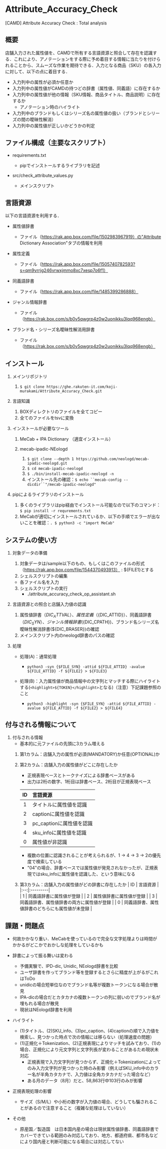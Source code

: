 # Attribute_Accuracy_Check
[CAMD] Attribute Accuracy Check : Total analysis 

## 概要
店舗入力された属性値を、CAMDで所有する言語資源と照合して存在を認識する．これにより、アノテーションをする際に予め着目する情報に当たりを付けられることから、スムーズな作業を期待できる．入力となる商品（SKU）の各入力に対して、以下の点に着目する．
* 入力列中の属性が必須か任意か
* 入力列中の属性値がCAMDの持つどの辞書（属性値、同義語）に存在するか
* 入力列中の属性値が他の情報（SKU情報、商品タイトル、商品説明）に存在するか
  * アノテーション時のハイライト
* 入力列中のブランドもしくはシリーズ名の属性値の扱い（ブランドとシリーズの間の曖昧性解消）
* 入力列中の属性値が正しいかどうかの判定

## ファイル構成（主要なスクリプト）
* requirements.txt
  * pipでインストールするライブラリを記述
 
* src/check_attribute_values.py
  * メインスクリプト
  
## 言語資源
以下の言語資源を利用する．

* 属性値辞書
  * ファイル（https://rak.app.box.com/file/1502983967919）の"Attribute Dictionary Association"タブの情報を利用
  
* 属性定義
  * ファイル（https://rak.app.box.com/file/1505740782593?s=qm9vrrjg246vrwxjmmo8xc7xesp7o6f1）
  
* 同義語辞書
  * ファイル（https://rak.app.box.com/file/1485399286888）

* ジャンル情報辞書
  * ファイル（https://rak.box.com/s/b0v5qwgrp4z0w2uonikku3lqq968engb）

* ブランド名・シリーズ名曖昧性解消用辞書
  * ファイル（https://rak.box.com/s/b0v5qwgrp4z0w2uonikku3lqq968engb）

## インストール

1. メインリポジトリ
   1. `$ git clone https://ghe.rakuten-it.com/koji-murakami/Attribute_Accuracy_Check.git`

2. 言語知識
   1. BOXディレクトリのファイルを全てコピー
   2. 全てのファイルをtsvに変換
    
3. インストールが必要なツール
   1. MeCab + IPA Dictionary （適宜インストール）

   2. mecab-ipadic-NEologd
      1. `$ git clone --depth 1 https://github.com/neologd/mecab-ipadic-neologd.git`
      2. `$ cd mecab-ipadic-neologd`
      3. `$ ./bin/install-mecab-ipadic-neologd -n`
      4. インストール先の確認：`$ echo ``mecab-config --dicdir``"/mecab-ipadic-neologd"`

4. pipによるライブラリのインストール
   1. 多くのライブラリはpip経由でインストール可能なので以下のコマンド：`$ pip install -r requrements.txt` 
   2. MeCabが適切にインストールされているか、以下の手順でエラーが出ないことを確認：．`$ python3 -c "import MeCab"`


## システムの使い方
1. 対象データの準備
   1. 対象データは/sample以下のもの、もしくはこのファイルの形式（https://rak.app.box.com/file/1544370493913） : ${FILE1}とする
   2. シェルスクリプトの編集
     * 各ファイル名を入力
   3. シェルスクリプトの実行
      * ./attribute_accuracy_check_op_assistant.sh

2. 言語資源との照合と店舗入力値の認識
   1. 属性値辞書（${DIC_ATTVAL}）、属性定義（${DIC_ATTID}）、同義語辞書（${DIC_SYN}）、ジャンル情報辞書(${DIC_CPATH})、ブランド名シリーズ名曖昧性解消辞書(${DIC_BRASER})の確認
   2. メインスクリプト内のneologd辞書のパスの確認

3. 処理
   * 処理(A)：通常処理
      * `python3 -syn {$FILE_SYN} -attid ${FILE_ATTID} -avalue ${FILE_ATTID} -f ${FILE2} > ${FILE3}`

   * 処理(B)：入力属性値が商品情報中の文字列とマッチする際にハイライトする(`<highlight>${TOKEN}</highlight>`となる)（注意）下記課題参照のこと
      * `python3 -highlight -syn {$FILE_SYN} -attid ${FILE_ATTID} -avalue ${FILE_ATTID} -f ${FILE2} > ${FILE4}`


## 付与される情報について
1. 付与される情報
   * 基本的に元ファイルの先頭に3カラム増える
   1. 第1カラム：店舗入力の属性が必須(MANDATORY)か任意(OPTIONAL)か
   2. 第2カラム：店舗入力の属性値がどこに存在したか
      * 正規表現ベースとトークナイズによる辞書ベースがある
      * 出力は2桁の数字、1桁目は辞書ベース、2桁目が正規表現ベース

      | ID | 言語資源 |
      |:--:|:---------|
      | 1  | タイトルに属性値を認識 |
      | 2  | captionに属性値を認識 |
      | 3  | pc_captionに属性値を認識 |
      | 4  | sku_infoに属性値を認識 |
      | 0  | 属性値が非認識 |
      
      * 複数の位置に認識されることが考えられるが、1 -> 4 -> 3 -> 2の優先度で検索している
      * "04"の場合、辞書ベースでは属性値が発見されなかったが、正規表現ではsku_infoに属性値を認識した、という意味になる
   3. 第3カラム：店舗入力の属性値がどの辞書に存在したか
      | ID | 言語資源 |
      |:--:|:---------|      
      | 1  | 同義語辞書に属性値が登録 |
      | 2  | 属性値辞書に属性値が登録 |
      | 3  | 同義語辞書、属性値辞書の両方に属性値が登録 |
      | 0  | 同義語辞書、属性値辞書のどちらにも属性値が未登録 |

## 課題・問題点
* 何故かかなり重い．MeCabを使っているので完全な文字処理よりは時間がかかるがどこかでおかしな処理をしているかも
* 辞書によって振る舞いは変わる
  * 予備実験で、IPD-dic, Unidic, NEologd辞書を比較
  * ユーザ辞書を作ってブランド等を登録するとさらに精度が上がるがこれはToDo
  * unidicの場合短単位なのでブランド名等が複数トークンになる場合が散見
  * IPA-dicの場合だとカタカナの複数トークンの列に弱いのでブランド名が埋もれる場合が散見
  * 現状はNEologd辞書を利用
 
* ハイライト
  * (1)タイトル、(2)SKU_info、(3)pc_caption、(4)captionの順で入力値を検索し、見つかった時点で次の情報には移らない（処理速度の問題）
  * (1)正規化＋Tokenization、(2)正規表現によりマッチを試みており、(1)の場合、正規化により元文字列と文字列長が変わることがあるため現状未対応
    * 正規表現で入力文字列が見つからず、正規化＋Tokenizationによってのみ入力文字列が見つかった時のみ影響（例えばSKU_info中のカラー名が半角カタカナで、入力値は全角カタカナだった場合など）
    * ある月のデータ（8月）だと、58,863行中103行のみが影響

* 正規表現処理の影響
  * サイズ（S/M/L）や小桁の数字が入力値の場合、どうしても騙されることがあるので注意すること（複雑な処理はしていない）

* その他
  * 原産国／製造国　は日本国内産の場合は現状属性値辞書、同義語辞書でカバーできている範囲のみ対応しており、地方、都道府県、都市名などにより国内産と判断可能になる場合には対応してない
